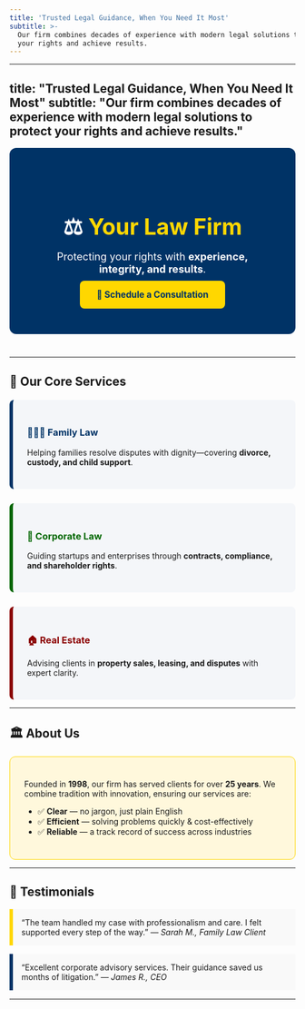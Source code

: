```yaml
---
title: 'Trusted Legal Guidance, When You Need It Most'
subtitle: >-
  Our firm combines decades of experience with modern legal solutions to protect
  your rights and achieve results.
---
```

---
title: "Trusted Legal Guidance, When You Need It Most"
subtitle: "Our firm combines decades of experience with modern legal solutions to protect your rights and achieve results."
---

<!-- Hero Section -->
<div style="background-color:#003366; color:white; padding:60px; border-radius:12px; text-align:center; margin-bottom:40px;">
  <h1 style="font-size:2.8em; margin-bottom:15px;">⚖️ <span style="color:#FFD700;">Your Law Firm</span></h1>
  <p style="font-size:1.3em; margin-bottom:25px;">
    Protecting your rights with <strong>experience, integrity, and results</strong>.
  </p>
  <a href="contact.md" style="background:#FFD700; color:#003366; padding:15px 30px; border-radius:8px; text-decoration:none; font-weight:bold; font-size:1.1em;">
    📅 Schedule a Consultation
  </a>
</div>

---

## 🌟 Our Core Services

<div style="display:grid; grid-template-columns: repeat(auto-fit, minmax(280px,1fr)); gap:25px; margin-top:20px;">

<div style="background:#f4f6f9; padding:25px; border-left:6px solid #003366; border-radius:8px;">
  <h3 style="color:#003366;">👨‍👩‍👧 Family Law</h3>
  <p>Helping families resolve disputes with dignity—covering <strong>divorce, custody, and child support</strong>.</p>
</div>

<div style="background:#f4f6f9; padding:25px; border-left:6px solid #006600; border-radius:8px;">
  <h3 style="color:#006600;">🏢 Corporate Law</h3>
  <p>Guiding startups and enterprises through <strong>contracts, compliance, and shareholder rights</strong>.</p>
</div>

<div style="background:#f4f6f9; padding:25px; border-left:6px solid #8B0000; border-radius:8px;">
  <h3 style="color:#8B0000;">🏠 Real Estate</h3>
  <p>Advising clients in <strong>property sales, leasing, and disputes</strong> with expert clarity.</p>
</div>

</div>

---

## 🏛 About Us
<div style="background:#FFF8DC; padding:25px; border-radius:10px; border:1px solid #FFD700; margin-top:20px;">
<p>
Founded in <strong>1998</strong>, our firm has served clients for over <strong>25 years</strong>.
We combine tradition with innovation, ensuring our services are:
</p>
<ul>
  <li>✅ <strong>Clear</strong> — no jargon, just plain English</li>
  <li>✅ <strong>Efficient</strong> — solving problems quickly & cost-effectively</li>
  <li>✅ <strong>Reliable</strong> — a track record of success across industries</li>
</ul>
</div>

---

## 💬 Testimonials

<div style="background:#f9f9f9; border-left:6px solid #FFD700; padding:15px; margin-bottom:15px;">
  “The team handled my case with professionalism and care. I felt supported every step of the way.”  
  — <em>Sarah M., Family Law Client</em>
</div>

<div style="background:#f9f9f9; border-left:6px solid #003366; padding:15px; margin-bottom:15px;">
  “Excellent corporate advisory services. Their guidance saved us months of litigation.”  
  — <em>James R., CEO</em>
</div>

---

<!-- Footer CTA -->
<div style="background:#003366; color:white; padding:4

